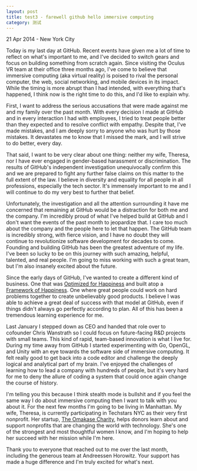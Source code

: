 ```yaml
---
layout: post
title: test3 - farewell github hello immersive computing
category: 测试
---
```




<p class="meta">21 Apr 2014 - New York City</p>

Today is my last day at GitHub. Recent events have given me a lot of time to
reflect on what's important to me, and I've decided to switch gears and focus on
building something from scratch again. Since visiting the Oculus VR team at
their office three months ago, I've come to believe that immersive computing
(aka virtual reality) is poised to rival the personal computer, the web, social
networking, and mobile devices in its impact. While the timing is more abrupt
than I had intended, with everything that's happened, I think now is the right
time to do this, and I'd like to explain why.

First, I want to address the serious accusations that were made against me and
my family over the past month. With every decision I made at GitHub and in every
interaction I had with employees, I tried to treat people better than they
expected and to resolve conflict with empathy. Despite that, I've made mistakes,
and I am deeply sorry to anyone who was hurt by those mistakes. It devastates me
to know that I missed the mark, and I will strive to do better, every day.

That said, I want to be very clear about one thing: neither my wife, Theresa,
nor I have ever engaged in gender-based harassment or discrimination. The
results of GitHub's independent investigation unequivocally confirm this and we
are prepared to fight any further false claims on this matter to the full extent
of the law. I believe in diversity and equality for all people in all
professions, especially the tech sector. It's immensely important to me and I
will continue to do my very best to further that belief.

Unfortunately, the investigation and all the attention surrounding it have me
concerned that remaining at GitHub would be a distraction for both me and the
company. I'm incredibly proud of what I've helped build at GitHub and I don't
want the events of the past month to jeopardize that. I care too much about the
company and the people here to let that happen. The GitHub team is incredibly
strong, with fierce vision, and I have no doubt they will continue to
revolutionize software development for decades to come. Founding and building
GitHub has been the greatest adventure of my life. I've been so lucky to be on
this journey with such amazing, helpful, talented, and real people. I'm going to
miss working with such a great team, but I'm also insanely excited about the
future.

Since the early days of GitHub, I've wanted to create a different kind of
business. One that was [Optimized for
Happiness](http://tom.preston-werner.com/2010/10/18/optimize-for-happiness.html)
and built atop a [Framework of
Happiness](https://www.youtube.com/watch?v=i0FzgvYxdvk). One where great people
could work on hard problems together to create unbelievably good products. I
believe I was able to achieve a great deal of success with that model at GitHub,
even if things didn't always go perfectly according to plan. All of this has
been a tremendous learning experience for me.

Last January I stepped down as CEO and handed that role over to cofounder Chris
Wanstrath so I could focus on future-facing R&D projects with small teams. This
kind of rapid, team-based innovation is what I live for. During my time away
from GitHub I started experimenting with Go, OpenGL, and Unity with an eye
towards the software side of immersive computing. It felt really good to get
back into a code editor and challenge the deeply logical and analytical part of
my brain. I've enjoyed the challenges of learning how to lead a company with
hundreds of people, but it's very hard for me to deny the allure of coding a
system that could once again change the course of history.

I'm telling you this because I think stealth mode is bullshit and if you feel
the same way I do about immersive computing then I want to talk with you about
it. For the next few months I'm going to be living in Manhattan. My wife,
Theresa, is currently participating in Techstars NYC as their very first
nonprofit. Her startup, [The Omakase Charity](https://omakasecharity.org/),
helps donors learn about and support nonprofits that are changing the world with
technology. She's one of the strongest and most thoughtful women I know, and I'm
hoping to help her succeed with her mission while I'm here.

Thank you to everyone that reached out to me over the last month, including the
generous team at Andreessen Horowitz. Your support has made a huge difference
and I'm truly excited for what's next.